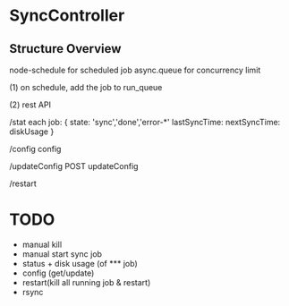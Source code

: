 # SyncController

## Structure Overview

node-schedule for scheduled job
async.queue for concurrency limit

(1) on schedule, add the job to run_queue

(2) rest API

/stat
    each job: {
        state: 'sync','done','error-*'
        lastSyncTime:
        nextSyncTime:
        diskUsage
    }

/config
    config

/updateConfig POST updateConfig

/restart
    
# TODO

* manual kill
* manual start sync job
* status + disk usage (of *** job)
* config (get/update)
* restart(kill all running job & restart)
* rsync 